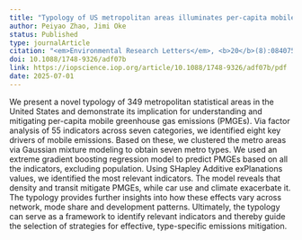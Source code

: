 ```yaml
---
title: "Typology of US metropolitan areas illuminates per-capita mobile greenhouse gas emissions impacts and informs mitigation strategies"
author: Peiyao Zhao, Jimi Oke
status: Published
type: journalArticle
citation: "<em>Environmental Research Letters</em>, <b>20</b>(8):084075"
doi: 10.1088/1748-9326/adf07b
link: https://iopscience.iop.org/article/10.1088/1748-9326/adf07b/pdf
date: 2025-07-01
---
```



We present a novel typology of 349 metropolitan statistical areas in the United States and demonstrate its implication for understanding and mitigating per-capita mobile greenhouse gas emissions (PMGEs). Via factor analysis of 55 indicators across seven categories, we identified eight key drivers of mobile emissions. Based on these, we clustered the metro areas via Gaussian mixture modeling to obtain seven metro types. We used an extreme gradient boosting regression model to predict PMGEs based on all the indicators, excluding population. Using SHapley Additive exPlanations values, we identified the most relevant indicators. The model reveals that density and transit mitigate PMGEs, while car use and climate exacerbate it. The typology provides further insights into how these effects vary across network, mode share and development patterns. Ultimately, the typology can serve as a framework to identify relevant indicators and thereby guide the selection of strategies for effective, type-specific emissions mitigation.
